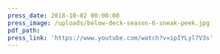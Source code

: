 ```yaml
---
press_date: 2018-10-02 00:00:00
press_image: /uploads/below-deck-season-6-sneak-peek.jpg
pdf_path:
press_link: 'https://www.youtube.com/watch?v=ipIYLyl7V3s'
---
```

